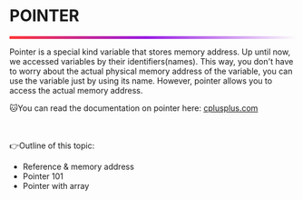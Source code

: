 # POINTER
<hr style="height: 5px; border: none; background: rgb(255,55,55);background: linear-gradient(90deg, rgba(255,55,55,1) 0%, rgba(152,27,228,1) 48%, rgba(251,251,251,1) 100%);">

Pointer is a special kind variable that stores memory address. Up until now, we accessed variables by their identifiers(names). This way, you don't have to worry about the actual physical memory address of the variable, you can use the variable just by using its name. However, pointer allows you to access the actual memory address.

🐱‍You can read the documentation on pointer here: [cplusplus.com](https://cplusplus.com/doc/tutorial/pointers/)

<br><br>
👉Outline of this topic:

- Reference & memory address
- Pointer 101
- Pointer with array
